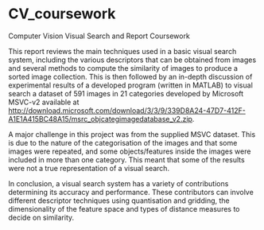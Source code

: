 # CV_coursework
Computer Vision Visual Search and Report Coursework 

This report reviews the main techniques used in a basic visual search system, including the
various descriptors that can be obtained from images and several methods to compute the
similarity of images to produce a sorted image collection. This is then followed by an in-depth
discussion of experimental results of a developed program (written in MATLAB) to visual
search a dataset of 591 images in 21 categories developed by Microsoft MSVC-v2 available at http://download.microsoft.com/download/3/3/9/339D8A24-47D7-412F-A1E1A415BC48A15/msrc_objcategimagedatabase_v2.zip.

A major challenge in this project was from the supplied MSVC dataset. This is due to the
nature of the categorisation of the images and that some images were repeated, and some
objects/features inside the images were included in more than one category. This meant that
some of the results were not a true representation of a visual search.

In conclusion, a visual search system has a variety of contributions determining its accuracy
and performance. These contributors can involve different descriptor techniques using
quantisation and gridding, the dimensionality of the feature space and types of distance
measures to decide on similarity.
